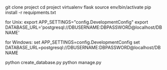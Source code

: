 git clone project
cd project
virtualenv flask
source env/bin/activate
pip install -r requipments.txt

for Unix:
export APP_SETTINGS="config.DevelopmentConfig"
export DATABASE_URL='postgresql://DBUSERNAME:DBPASSWORD@localhost/DBNAME'

for Windows:
set APP_SETTINGS=config.DevelopmentConfig
set DATABASE_URL=postgresql://DBUSERNAME:DBPASSWORD@localhost/DBNAME

python create_database.py
python manage.py

